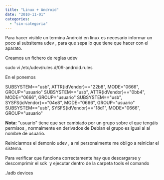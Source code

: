 ```yaml
---
title: "Linux + Android"
date: "2010-11-01"
categories: 
  - "sin-categoria"
---
```


Para hacer visible un termina Android en linux es necesario informar un poco al subsitema udev , para que sepa lo que tiene que hacer con el aparato.

Creamos un fichero de reglas udev

sudo vi /etc/udev/rules.d/09-android.rules

En el ponemos

SUBSYSTEM=="usb", ATTR{idVendor}=="22b8", MODE="0666", GROUP="usuario"
SUBSYSTEM=="usb", ATTR{idVendor}=="0bb4", MODE="0666", GROUP="usuario"
SUBSYSTEM=="usb", SYSFS{idVendor}=="04e8", MODE="0666", GROUP="usuario"
SUBSYSTEM=="usb", SYSFS{idVendor}=="18d1", MODE="0666", GROUP="usuario"

**Nota:** "usuario" tiene que ser cambiado por un grupo sobre el que tengáis permisos , normalmente en derivados de Debian el grupo es igual al al nombre de usuario.

Reiniciarmos el demonio udev , a mi personalmente me obligo a reiniciar el sistema.

Para verificar que funciona correctamente hay que descargarse y descomprimir el sdk  y ejecutar dentro de la carpeta tools el comando

./adb devices
